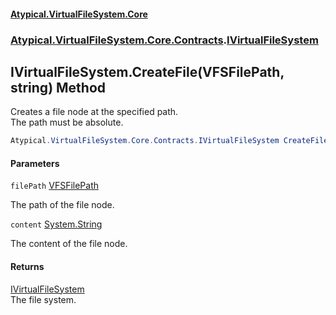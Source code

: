 #### [Atypical.VirtualFileSystem.Core](Atypical.VirtualFileSystem.Core.md 'Atypical.VirtualFileSystem.Core')
### [Atypical.VirtualFileSystem.Core.Contracts](Atypical.VirtualFileSystem.Core.Contracts.md 'Atypical.VirtualFileSystem.Core.Contracts').[IVirtualFileSystem](Atypical.VirtualFileSystem.Core.Contracts.IVirtualFileSystem.md 'Atypical.VirtualFileSystem.Core.Contracts.IVirtualFileSystem')

## IVirtualFileSystem.CreateFile(VFSFilePath, string) Method

Creates a file node at the specified path.  
The path must be absolute.

```csharp
Atypical.VirtualFileSystem.Core.Contracts.IVirtualFileSystem CreateFile(Atypical.VirtualFileSystem.Core.ValueObjects.VFSFilePath filePath, string? content=null);
```
#### Parameters

<a name='Atypical.VirtualFileSystem.Core.Contracts.IVirtualFileSystem.CreateFile(Atypical.VirtualFileSystem.Core.ValueObjects.VFSFilePath,string).filePath'></a>

`filePath` [VFSFilePath](Atypical.VirtualFileSystem.Core.ValueObjects.VFSFilePath.md 'Atypical.VirtualFileSystem.Core.ValueObjects.VFSFilePath')

The path of the file node.

<a name='Atypical.VirtualFileSystem.Core.Contracts.IVirtualFileSystem.CreateFile(Atypical.VirtualFileSystem.Core.ValueObjects.VFSFilePath,string).content'></a>

`content` [System.String](https://docs.microsoft.com/en-us/dotnet/api/System.String 'System.String')

The content of the file node.

#### Returns
[IVirtualFileSystem](Atypical.VirtualFileSystem.Core.Contracts.IVirtualFileSystem.md 'Atypical.VirtualFileSystem.Core.Contracts.IVirtualFileSystem')  
The file system.
